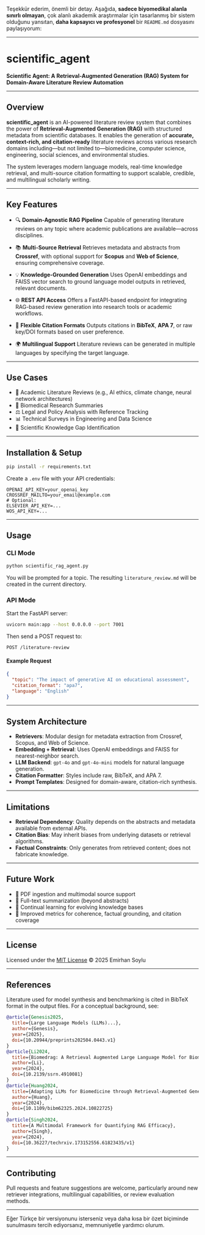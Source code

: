 Teşekkür ederim, önemli bir detay. Aşağıda, **sadece biyomedikal alanla sınırlı olmayan**, çok alanlı akademik araştırmalar için tasarlanmış bir sistem olduğunu yansıtan, **daha kapsayıcı ve profesyonel** bir `README.md` dosyasını paylaşıyorum:

---

# scientific\_agent

**Scientific Agent: A Retrieval-Augmented Generation (RAG) System for Domain-Aware Literature Review Automation**

---

## Overview

**scientific\_agent** is an AI-powered literature review system that combines the power of **Retrieval-Augmented Generation (RAG)** with structured metadata from scientific databases. It enables the generation of **accurate, context-rich, and citation-ready** literature reviews across various research domains including—but not limited to—biomedicine, computer science, engineering, social sciences, and environmental studies.

The system leverages modern language models, real-time knowledge retrieval, and multi-source citation formatting to support scalable, credible, and multilingual scholarly writing.

---

## Key Features

* 🔍 **Domain-Agnostic RAG Pipeline**
  Capable of generating literature reviews on any topic where academic publications are available—across disciplines.

* 📚 **Multi-Source Retrieval**
  Retrieves metadata and abstracts from **Crossref**, with optional support for **Scopus** and **Web of Science**, ensuring comprehensive coverage.

* 💡 **Knowledge-Grounded Generation**
  Uses OpenAI embeddings and FAISS vector search to ground language model outputs in retrieved, relevant documents.

* 🌐 **REST API Access**
  Offers a FastAPI-based endpoint for integrating RAG-based review generation into research tools or academic workflows.

* 🧾 **Flexible Citation Formats**
  Outputs citations in **BibTeX**, **APA 7**, or raw key/DOI formats based on user preference.

* 🌍 **Multilingual Support**
  Literature reviews can be generated in multiple languages by specifying the target language.

---

## Use Cases

* 📖 Academic Literature Reviews (e.g., AI ethics, climate change, neural network architectures)
* 🧬 Biomedical Research Summaries
* ⚖️ Legal and Policy Analysis with Reference Tracking
* 📊 Technical Surveys in Engineering and Data Science
* 🧠 Scientific Knowledge Gap Identification

---

## Installation & Setup

```bash
pip install -r requirements.txt
```

Create a `.env` file with your API credentials:

```dotenv
OPENAI_API_KEY=your_openai_key
CROSSREF_MAILTO=your_email@example.com
# Optional:
ELSEVIER_API_KEY=...
WOS_API_KEY=...
```

---

## Usage

### CLI Mode

```bash
python scientific_rag_agent.py
```

You will be prompted for a topic. The resulting `literature_review.md` will be created in the current directory.

### API Mode

Start the FastAPI server:

```bash
uvicorn main:app --host 0.0.0.0 --port 7001
```

Then send a POST request to:

```
POST /literature-review
```

#### Example Request

```json
{
  "topic": "The impact of generative AI on educational assessment",
  "citation_format": "apa7",
  "language": "English"
}
```

---

## System Architecture

* **Retrievers**: Modular design for metadata extraction from Crossref, Scopus, and Web of Science.
* **Embedding + Retrieval**: Uses OpenAI embeddings and FAISS for nearest-neighbor search.
* **LLM Backend**: `gpt-4o` and `gpt-4o-mini` models for natural language generation.
* **Citation Formatter**: Styles include raw, BibTeX, and APA 7.
* **Prompt Templates**: Designed for domain-aware, citation-rich synthesis.

---

## Limitations

* **Retrieval Dependency**: Quality depends on the abstracts and metadata available from external APIs.
* **Citation Bias**: May inherit biases from underlying datasets or retrieval algorithms.
* **Factual Constraints**: Only generates from retrieved content; does not fabricate knowledge.

---

## Future Work

* 📑 PDF ingestion and multimodal source support
* 📌 Full-text summarization (beyond abstracts)
* 🧠 Continual learning for evolving knowledge bases
* 🧮 Improved metrics for coherence, factual grounding, and citation coverage

---

## License

Licensed under the [MIT License](LICENSE)
© 2025 Emirhan Soylu

---

## References

Literature used for model synthesis and benchmarking is cited in BibTeX format in the output files. For a conceptual background, see:

```bibtex
@article{Genesis2025,
  title={Large Language Models (LLMs)...},
  author={Genesis},
  year={2025},
  doi={10.20944/preprints202504.0443.v1}
}
@article{Li2024,
  title={Biomedrag: A Retrieval Augmented Large Language Model for Biomedicine},
  author={Li},
  year={2024},
  doi={10.2139/ssrn.4910081}
}
@article{Huang2024,
  title={Adapting LLMs for Biomedicine through Retrieval-Augmented Generation},
  author={Huang},
  year={2024},
  doi={10.1109/bibm62325.2024.10822725}
}
@article{Singh2024,
  title={A Multimodal Framework for Quantifying RAG Efficacy},
  author={Singh},
  year={2024},
  doi={10.36227/techrxiv.173152556.61823435/v1}
}
```

---

## Contributing

Pull requests and feature suggestions are welcome, particularly around new retriever integrations, multilingual capabilities, or review evaluation methods.

---

Eğer Türkçe bir versiyonunu isterseniz veya daha kısa bir özet biçiminde sunulmasını tercih ediyorsanız, memnuniyetle yardımcı olurum.
